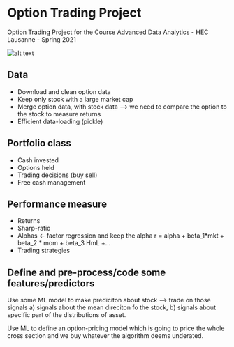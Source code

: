 # Option Trading Project
Option Trading Project for the Course Advanced Data Analytics - HEC Lausanne - Spring 2021

![alt text](https://camo.githubusercontent.com/c327657381291ed9f2e8866cb96ac4861431d9c244b7b14dcf4e1470cbf632da/68747470733a2f2f75706c6f61642e77696b696d656469612e6f72672f77696b6970656469612f636f6d6d6f6e732f7468756d622f612f61332f4845435f4c617573616e6e655f6c6f676f2e7376672f32393370782d4845435f4c617573616e6e655f6c6f676f2e7376672e706e67)

## Data

* Download and clean option data
* Keep only stock with a large market cap
* Merge option data, with stock data --> we need to compare the option to the stock to measure returns
* Efficient data-loading (pickle)

## Portfolio class

* Cash invested
* Options held
* Trading decisions (buy sell)
* Free cash management

## Performance measure

* Returns
* Sharp-ratio
* Alphas <- factor regression and keep the alpha r = alpha + beta_1*mkt + beta_2 * mom + beta_3 HmL +...
* Trading strategies

## Define and pre-process/code some features/predictors

Use some ML model to make prediciton about stock --> trade on those signals 
a) signals about the mean direciton fo the stock, 
b) signals about specific part of the distributions of asset. 

Use ML to define an option-pricing model which is going to price the whole cross section and we buy whatever the algorithm deems underated.
